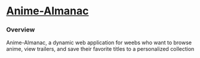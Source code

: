 # [Anime-Almanac]([[https://github.com/kaitlin-lovrich/Grocery-Guru](http://grocery-guru-dev.us-west-2.elasticbeanstalk.com/)](http://grocery-guru-dev.us-west-2.elasticbeanstalk.com/grocery-list/1))


### Overview
Anime-Almanac, a dynamic web application for weebs who want to browse anime, view trailers, and save their favorite titles to a personalized collection

<!--
---

## Deployment

Once you are ready, deployment instructions can be found [HERE](https://github.com/Learning-Fuze/lfz-portfolios/tree/master/deploy-to-elastic-beanstalk)
-->
